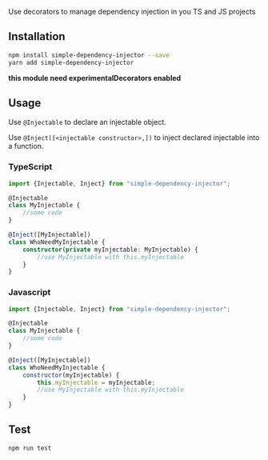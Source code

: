 Use decorators to manage dependency injection in you TS and JS projects

## Installation 
```sh
npm install simple-dependency-injector --save
yarn add simple-dependency-injector
```
**this module need experimentalDecorators enabled**

## Usage
Use ```@Injectable``` to declare an injectable object.

Use ```@Inject([<injectable constructor>,])``` to inject declared injectable into a function.
### TypeScript

```typescript
import {Injectable, Inject} from "simple-dependency-injector";

@Injectable
class MyInjectable {
    //some code
}

@Inject([MyInjectable])
class WhoNeedMyInjectable {
    constructor(private myInjectable: MyInjectable) {
        //use MyInjectable with this.myInjectable
    }
}
```

### Javascript
```javascript
import {Injectable, Inject} from "simple-dependency-injector";

@Injectable
class MyInjectable {
    //some code
}

@Inject([MyInjectable])
class WhoNeedMyInjectable {
    constructor(myInjectable) {
        this.myInjectable = myInjectable;
        //use MyInjectable with this.myInjectable
    }
}
```


## Test 
```sh
npm run test
```